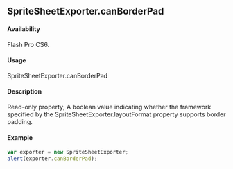 ## SpriteSheetExporter.canBorderPad

#### Availability

Flash Pro CS6.

#### Usage

SpriteSheetExporter.canBorderPad

#### Description

Read-only property; A boolean value indicating whether the framework specified by the
SpriteSheetExporter.layoutFormat property supports border padding.

#### Example

```javascript
var exporter = new SpriteSheetExporter; 
alert(exporter.canBorderPad);

```
